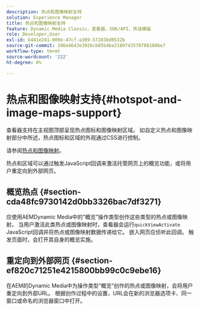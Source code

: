 ```yaml
---
description: 热点和图像映射支持
solution: Experience Manager
title: 热点和图像映射支持
feature: Dynamic Media Classic，查看器，SDK/API，传送横幅
role: Developer,User
exl-id: b441e241-809e-47cf-a309-57283bd0532b
source-git-commit: 206e4643e3926cb85b4be2189743578f88180be7
workflow-type: tm+mt
source-wordcount: '222'
ht-degree: 0%

---
```


# 热点和图像映射支持{#hotspot-and-image-maps-support}

查看器支持在主视图顶部呈现热点图标和图像映射区域。 如自定义热点和图像映射部分中所述，热点图标和区域的外观通过CSS进行控制。

请参阅[热点和图像映射](../../c-html5-aem-asset-viewers/c-html5-aem-carousel/c-html5-aem-carousel-customizingviewer/r-html5-aem-carousel-customize-hotspots-imagemaps.md#reference-2ac3cc414ef2467390bf53145f1d8d74)。

热点和区域可以通过触发JavaScript回调来激活托管网页上的概览功能，或将用户重定向到外部网页。

## 概览热点 {#section-cda48fc9730142d0bb3326bac7df3271}

应使用AEMDynamic Media中的“概览”操作类型创作这些类型的热点或图像映射。 当用户激活此类热点或图像映射时，查看器会运行`quickViewActivate` JavaScript回调并将热点或图像映射数据传递给它。 嵌入网页应侦听此回调。 触发页面时，会打开其自身的概览实施。

## 重定向到外部网页 {#section-ef820c71251e4215800bb99c0c9ebe16}

在AEM的Dynamic Media中为操作类型“概览”创作的热点或图像映射，会将用户重定向到外部URL。 根据创作过程中的设置，URL会在新的浏览器选项卡、同一窗口或命名的浏览器窗口中打开。
